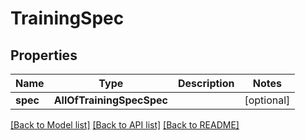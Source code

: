 # TrainingSpec

## Properties
Name | Type | Description | Notes
------------ | ------------- | ------------- | -------------
**spec** | **AllOfTrainingSpecSpec** |  | [optional] 

[[Back to Model list]](../README.md#documentation-for-models) [[Back to API list]](../README.md#documentation-for-api-endpoints) [[Back to README]](../README.md)

